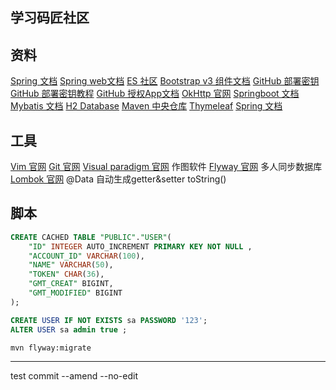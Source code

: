 ## 学习码匠社区

## 资料
[Spring 文档](https://spring.io/guides)
[Spring web文档](https://spring.io/guides/gs/serving-web-content/)
[ES 社区](https://elasticsearch.cn/explore/)
[Bootstrap v3 组件文档](https://getbootstrap.com/docs/3.3/components/#navbar)
[GitHub 部署密钥](https://docs.github.com/en/developers/overview/managing-deploy-keys#deploy-keys)
[GitHub 部署密钥教程](https://www.cnblogs.com/luhouxiang/p/5668118.html)
[GitHub 授权App文档](https://docs.github.com/en/developers/apps/building-oauth-apps)
[OkHttp 官网](https://square.github.io/okhttp/)
[Springboot 文档](https://docs.spring.io/spring-boot/docs/2.1.4.RELEASE/reference/htmlsingle/#boot-features-embedded-database-support)
[Mybatis 文档](https://mybatis.org/spring-boot-starter/mybatis-spring-boot-autoconfigure/)
[H2 Database](https://www.h2database.com/html/quickstart.html)
[Maven 中央仓库](https://mvnrepository.com/)
[Thymeleaf](https://www.thymeleaf.org/doc/tutorials/3.0/usingthymeleaf.html)
[Spring 文档](https://docs.spring.io/spring/docs/5.2.8.RELEASE/spring-framework-reference/web.html#mvc-config-interceptors)


## 工具
[Vim 官网](https://www.vim.org/download.php#pc)
[Git 官网](https://git-scm.com/downloads)
[Visual paradigm 官网](https://www.visual-paradigm.com/cn/)
作图软件
[Flyway 官网](https://flywaydb.org/getstarted/firststeps/maven)
多人同步数据库
[Lombok 官网](https://projectlombok.org/setup/maven)
@Data 自动生成getter&setter toString()

## 脚本
```sql
CREATE CACHED TABLE "PUBLIC"."USER"(
    "ID" INTEGER AUTO_INCREMENT PRIMARY KEY NOT NULL ,
    "ACCOUNT_ID" VARCHAR(100),
    "NAME" VARCHAR(50),
    "TOKEN" CHAR(36),
    "GMT_CREAT" BIGINT,
    "GMT_MODIFIED" BIGINT
);

CREATE USER IF NOT EXISTS sa PASSWORD '123';
ALTER USER sa admin true ;
```

```bash
mvn flyway:migrate
```
---
test commit --amend --no-edit
